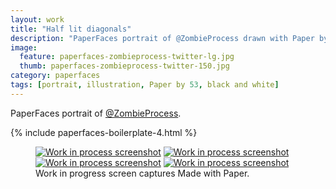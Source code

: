 ```yaml
---
layout: work
title: "Half lit diagonals"
description: "PaperFaces portrait of @ZombieProcess drawn with Paper by 53 on an iPad."
image: 
  feature: paperfaces-zombieprocess-twitter-lg.jpg
  thumb: paperfaces-zombieprocess-twitter-150.jpg
category: paperfaces
tags: [portrait, illustration, Paper by 53, black and white]
---
```


PaperFaces portrait of [@ZombieProcess](http://twitter.com/zombieprocess).

{% include paperfaces-boilerplate-4.html %}

<figure class="third">
	<a href="{{ site.url }}/images/paperfaces-zombieprocess-process-1-lg.jpg"><img src="{{ site.url }}/images/paperfaces-zombieprocess-process-1-600.jpg" alt="Work in process screenshot"></a>
	<a href="{{ site.url }}/images/paperfaces-zombieprocess-process-2-lg.jpg"><img src="{{ site.url }}/images/paperfaces-zombieprocess-process-2-600.jpg" alt="Work in process screenshot"></a>
	<a href="{{ site.url }}/images/paperfaces-zombieprocess-process-3-lg.jpg"><img src="{{ site.url }}/images/paperfaces-zombieprocess-process-3-600.jpg" alt="Work in process screenshot"></a>
	<a href="{{ site.url }}/images/paperfaces-zombieprocess-process-4-lg.jpg"><img src="{{ site.url }}/images/paperfaces-zombieprocess-process-4-600.jpg" alt="Work in process screenshot"></a>
	<figcaption>Work in progress screen captures Made with Paper.</figcaption>
</figure>